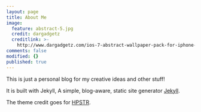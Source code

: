 ```yaml
---
layout: page
title: About Me
image:
  feature: abstract-5.jpg
  credit: dargadgetz
  creditlink: >-
    http://www.dargadgetz.com/ios-7-abstract-wallpaper-pack-for-iphone-5-and-ipod-touch-retina/
comments: false
modified: {}
published: true
---
```


This is just a personal blog for my creative ideas and other stuff!

It is built with Jekyll, A simple, blog-aware, static site generator [Jekyll](https://jekyllrb.com).

The theme credit goes for [HPSTR](https://github.com/mmistakes/hpstr-jekyll-theme).



